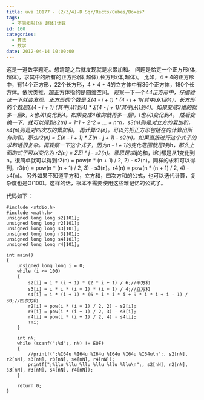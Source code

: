 ```yaml
---
title: uva 10177 - (2/3/4)-D Sqr/Rects/Cubes/Boxes?
tags:
  - 不同矩形(体 超体)计数
id: 160
categories:
  - 算法
  - 数学
date: 2012-04-14 10:00:00
---
```


这是一道数学题吧。想清楚之后就发现就是求累加和。
问题是给定一个正方形(体,超体)，求其中的所有的正方形(体,超体),长方形(体,超体)。 比如，4 * 4的正方形中，有14个正方形，22个长方形，4 * 4 * 4的立方体中有36个正方体，180个长方体。依次类推，超正方体指的是四维空间。
观察一下一个4*4正方形中，仔细验证一下就会发现，正方形的个数是 Σ(4 - i + 1) * (4 - i + 1)(其中i从1到4)，长方形的个数是Σ(4 - i + 1) (其中j从1到4) * Σ(4 - j + 1)(其中j从1到4)。如果变成3维的就多一层k，k也从1变化到4。如果变成4维的就再多一层l，l也从1变化到4。
然后变换一下，就可以得到s2(n) = 1^1 + 2^2 + ... + n^n，s3(n)则是对立方的累加和，s4(n)则是对四次方的累加和。
再计算r2(n)。可以先把正方形包括在内计算出所有的和。那么r2(n) = Σ(n - i + 1) * Σ(n - j + 1) - s2(n)。如果直接进行这个式子的求和话很复杂。再观察一下这个式子，因为n - i + 1的变化范围就是1到n，那么上面的式子可以变化为 r2(n) = ΣΣi * j - s2(n)。意思是求i*j的和，i和j都是从1变化到n。很简单就可以得到r2(n) = pow(n * (n + 1) / 2, 2) - s2(n)。同样的求和可以得到，r3(n) = pow(n * (n + 1) / 2, 3) - s3(n)。r4(n) = pow(n * (n + 1) / 2, 4) - s4(n)。
另外如果不知道平方和，立方和，四次方和的公式，也可以迭代计算，复杂度也是O(100)。这样的话，根本不需要使用这些难记忆的公式了。

代码如下：

``` stylus
#include <stdio.h> 
#include <math.h>
unsigned long long s2[101];
unsigned long long r2[101];
unsigned long long s3[101];
unsigned long long r3[101];
unsigned long long s4[101];
unsigned long long r4[101];

int main()
{
    unsigned long long i = 0;
    while (i <= 100)
    {
        s2[i] = i * (i + 1) * (2 * i + 1) / 6;//平方和
        s3[i] = i * i * (i + 1) * (i + 1) / 4;//立方和
        s4[i] = i * (i + 1) * (6 * i * i * i + 9 * i * i + i - 1) / 30;//四次方和
        r2[i] = pow(i * (i + 1) / 2, 2) - s2[i];
        r3[i] = pow(i * (i + 1) / 2, 3) - s3[i];
        r4[i] = pow(i * (i + 1) / 2, 4) - s4[i];
        ++i;
    }

    int nN;
    while (scanf(";%d";, nN) != EOF)
    {
        //printf(";%I64u %I64u %I64u %I64u %I64u %I64u\n";, s2[nN], r2[nN], s3[nN], r3[nN], s4[nN], r4[nN]);
        printf(";%llu %llu %llu %llu %llu %llu\n";, s2[nN], r2[nN], s3[nN], r3[nN], s4[nN], r4[nN]);
    }

    return 0;
}
```